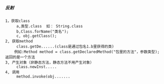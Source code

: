 
##### 反射
 
	1，获取class 
	     a,类型.class  如： String.class
	     b,Class.forName("类名");
	     c, obj.getClass();
	2, 获取method
	     class.getDe......(class是通过包名1.b里获得的类)
		例如:Method method = class.getDeclaredMethod("包里的方法"，参数类型);返回的是一个方法
	3, 产生对象（非静态方法，静态方法不用产生对象）
	     class.newInst.....
	4, 调用
	     method.invoke(obj.......